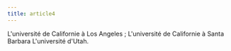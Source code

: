 ```yaml
---
title: article4
---
```


L'université de Californie à Los Angeles ;
L'université de Californie à Santa Barbara 
L'université d'Utah.
